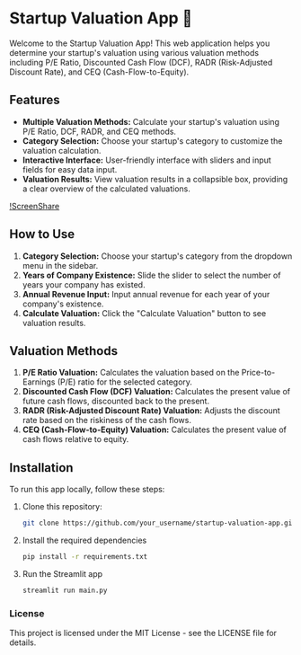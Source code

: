 # Startup Valuation App 🚀

Welcome to the Startup Valuation App! This web application helps you determine your startup's valuation using various valuation methods including P/E Ratio, Discounted Cash Flow (DCF), RADR (Risk-Adjusted Discount Rate), and CEQ (Cash-Flow-to-Equity).

## Features

- **Multiple Valuation Methods:** Calculate your startup's valuation using P/E Ratio, DCF, RADR, and CEQ methods.
- **Category Selection:** Choose your startup's category to customize the valuation calculation.
- **Interactive Interface:** User-friendly interface with sliders and input fields for easy data input.
- **Valuation Results:** View valuation results in a collapsible box, providing a clear overview of the calculated valuations.

[!ScreenShare](website.png)

## How to Use

1. **Category Selection:** Choose your startup's category from the dropdown menu in the sidebar.
2. **Years of Company Existence:** Slide the slider to select the number of years your company has existed.
3. **Annual Revenue Input:** Input annual revenue for each year of your company's existence.
4. **Calculate Valuation:** Click the "Calculate Valuation" button to see valuation results.

## Valuation Methods

1. **P/E Ratio Valuation:** Calculates the valuation based on the Price-to-Earnings (P/E) ratio for the selected category.
2. **Discounted Cash Flow (DCF) Valuation:** Calculates the present value of future cash flows, discounted back to the present.
3. **RADR (Risk-Adjusted Discount Rate) Valuation:** Adjusts the discount rate based on the riskiness of the cash flows.
4. **CEQ (Cash-Flow-to-Equity) Valuation:** Calculates the present value of cash flows relative to equity.

## Installation

To run this app locally, follow these steps:

1. Clone this repository:
   ```bash
   git clone https://github.com/your_username/startup-valuation-app.git
2. Install the required dependencies
    ```bash
   pip install -r requirements.txt
3. Run the Streamlit app
    ```bash
   streamlit run main.py

### License

This project is licensed under the MIT License - see the LICENSE file for details.


